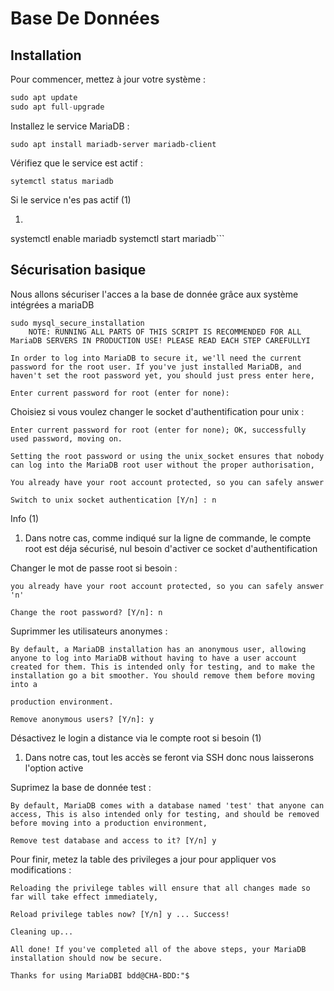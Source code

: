 # Base De Données

## Installation

Pour commencer, mettez à jour votre système :
```python hl_lines="2 4"
sudo apt update
sudo apt full-upgrade
```
Installez le service MariaDB :
```
sudo apt install mariadb-server mariadb-client 
```
Vérifiez que le service est actif : 
```
sytemctl status mariadb
```
<div class="annotate" markdown>

Si le service n'es pas actif (1)

</div>

1. ```
systemctl enable mariadb 
systemctl start mariadb```

## Sécurisation basique

Nous allons sécuriser l'acces a la base de donnée grâce aux système intégrées a mariaDB
```
sudo mysql_secure_installation 
    NOTE: RUNNING ALL PARTS OF THIS SCRIPT IS RECOMMENDED FOR ALL MariaDB SERVERS IN PRODUCTION USE! PLEASE READ EACH STEP CAREFULLYI
 
In order to log into MariaDB to secure it, we'll need the current password for the root user. If you've just installed MariaDB, and haven't set the root password yet, you should just press enter here,
 
Enter current password for root (enter for none):
```
Choisiez si vous voulez changer le socket d'authentification pour unix :
```
Enter current password for root (enter for none); OK, successfully used password, moving on.
 
Setting the root password or using the unix_socket ensures that nobody can log into the MariaDB root user without the proper authorisation,
 
You already have your root account protected, so you can safely answer
 
Switch to unix socket authentication [Y/n] : n
```
<div class="annotate" markdown>

Info (1)

</div>

1. Dans notre cas, comme indiqué sur la ligne de commande, le compte root est déja sécurisé, nul besoin d'activer ce socket d'authentification

Changer le mot de passe root si besoin : 
```
you already have your root account protected, so you can safely answer 'n'
 
Change the root password? [Y/n]: n
```

Suprimmer les utilisateurs anonymes : 

```
By default, a MariaDB installation has an anonymous user, allowing anyone to log into MariaDB without having to have a user account created for them. This is intended only for testing, and to make the installation go a bit smoother. You should remove them before moving into a
 
production environment.
 
Remove anonymous users? [Y/n]: y
```

<div class="annotate" markdown>

Désactivez le login a distance via le compte root si besoin (1)

</div>

1. Dans notre cas, tout les accès se feront via SSH donc nous laisserons l'option active

Suprimez la base de donnée test : 

```
By default, MariaDB comes with a database named 'test' that anyone can access, This is also intended only for testing, and should be removed before moving into a production environment,
 
Remove test database and access to it? [Y/n] y
```
 
Pour finir, metez la table des privileges a jour pour appliquer vos modifications : 
```
Reloading the privilege tables will ensure that all changes made so far will take effect immediately,
 
Reload privilege tables now? [Y/n] y ... Success!
 
Cleaning up...
 
All done! If you've completed all of the above steps, your MariaDB installation should now be secure.
 
Thanks for using MariaDBI bdd@CHA-BDD:"$
```



